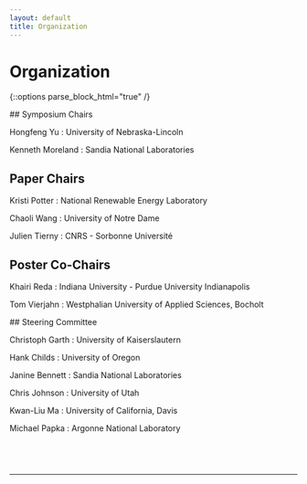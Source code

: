 ```yaml
---
layout: default
title: Organization
---
```


# Organization

{::options parse_block_html="true" /}

<div class="left">
## Symposium Chairs

Hongfeng Yu
: University of Nebraska-Lincoln

Kenneth Moreland
: Sandia National Laboratories

## Paper Chairs

Kristi Potter
: National Renewable Energy Laboratory

Chaoli Wang
: University of Notre Dame

Julien Tierny
: CNRS - Sorbonne Universit&eacute;

## Poster Co-Chairs

Khairi Reda
: Indiana University - Purdue University Indianapolis

Tom Vierjahn
: Westphalian University of Applied Sciences, Bocholt
</div>
<div class="right">
## Steering Committee

Christoph Garth
: University of Kaiserslautern

Hank Childs
: University of Oregon

Janine Bennett
: Sandia National Laboratories

Chris Johnson
: University of Utah

Kwan-Liu Ma
: University of California, Davis

Michael Papka
: Argonne National Laboratory
</div>

<!--
<div class="left">
## Program Committee

Greg Abram
: Texas Advanced Computing Center

Lailani Battle
: Univeristy of Maryland, College Park

Wes Bethel
: Lawrence Berkeley National Lab

Johanna Beyer
: Harvard University

Harsh Bhatia
: Lawrence Livermore National Laboratory

Carsten Binning
: Technische Universit&auml;t Darmstadt

Timo Bremer
: Lawrence Livermore National Laboratory

Chris Bryan
: University of California, Davis

David Camp
: Lawrence Berkeley National Laboratory

Aashish Chaudhary
: Kitware, Inc.

Wei Chen
: Zhejiang University

Hank Childs
: University of Oregon

Amit Chourasia
: San Diego Supercomputer Center

Pat Crossno
: Sandia National Laboratories

Harish Doraiswamy
: New York University

Kelly Gaither
: Texas Advanced Computing Center

Tobias Guenther
: Eidgen&ouml;ssische Technische Hochschule Z&uuml;rich

Markus Hadwiger
: King Abdullah University of Science and Technology

Bernd Henstschel
: Rwth Aachen University

Won-Ki Jeong
: Ulsan National Institute of Science and Technology

Ming Jiang
: Lawrence Livermore National Laboratory
</div>

<div class="right">
## &nbsp;

James T. Klosowski
: AT&T Research 

Zhicheng Liu
: Adobe

Kwan-Liu Ma
: University of California, Davis

Torsten Moeller
: University of Vienna

Klaus Mueller
: SUNY Stony Brook

Vijay Natarajan
: Indian Institute of Science

Ron Oldfield
: Sandia National Laboratories

Patrick  O'Leary
: Kitware, Inc.

Valerio Pascucci
: University of Utah

Kristi Potter
: National Renewable Energy Laboratory

Bruno Raffin
: INRIA

Khairi Reda
: Indiana University-Purdue University Indianapolis

Filip Sadlo
: Heidelberg University

Carlos Scheidegger
: University of Arizona

Tim Shead
: Sandia National Laboratories

Han-Wei Shen
: Ohio State University

Brian Summa
: Tulane University

David Thompson
: Kitware, Inc.

Huy T. Vo
: New York University

Chaoli Wang
: University of Notre Dame

Jinrong Xie
: eBay, Inc.
</div>
-->
<div class="right">
<h2>&nbsp;</h2>
</div>

- - -
